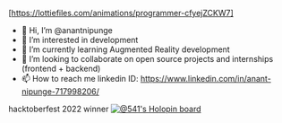 [https://lottiefiles.com/animations/programmer-cfyejZCKW7]
- 👋 Hi, I’m @anantnipunge
- 👀 I’m interested in development
- 🌱 I’m currently learning Augmented Reality development
- 💞️ I’m looking to collaborate on open source projects and internships (frontend + backend)
- 📫 How to reach me linkedin ID: https://www.linkedin.com/in/anant-nipunge-717998206/

<!---
anantnipunge/anantnipunge is a ✨ special ✨ repository because its `README.md` (this file) appears on your GitHub profile.
You can click the Preview link to take a look at your changes.
--->

hacktoberfest 2022 winner 
[![@541's Holopin board](https://holopin.me/541)](https://holopin.io/@541)

